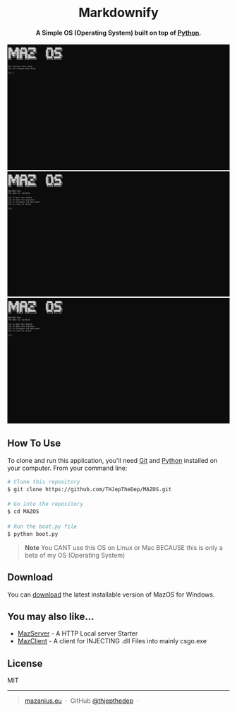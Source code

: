 
<h1 align="center">
  <br>
  <a href="" alt="MAZ OS" width="200"></a>
  <br>
  Markdownify
  <br>
</h1>

<h4 align="center">A Simple OS (Operating System) built on top of <a href="https://www.python.org" target="_blank">Python</a>.</h4>

<p align="center">
    <img src="https://github.com/THJepTheDep/MAZOS/blob/main/Pictures/OS%20MAZ%20BOOT.png"
         alt="www.mazanius.eu">
  </a>
      <img src="https://github.com/THJepTheDep/MAZOS/blob/main/Pictures/Screenshot%202023-01-20%20235344.png">
  </a>
  <a href="https://www.paypal.me/starsstudiospay">
    <img src="https://github.com/THJepTheDep/MAZOS/blob/main/Pictures/Screenshot%202023-01-20%20235344.png">
  </a>
</p>

## How To Use

To clone and run this application, you'll need [Git](https://git-scm.com) and [Python](https://www.python.org/downloads/) installed on your computer. From your command line:

```bash
# Clone this repository
$ git clone https://github.com/THJepTheDep/MAZOS.git

# Go into the repository
$ cd MAZOS

# Run the boot.py file
$ python boot.py

```

> **Note**
> You CANT use this OS on Linux or Mac BECAUSE this is only a beta of my OS (Operating System)


## Download

You can [download](https://github.com/THJepTheDep/MAZOS/archive/refs/tags/OS.zip) the latest installable version of MazOS for Windows.

## You may also like...

- [MazServer](https://github.com/THJepTheDep/MazServer) - A HTTP Local server Starter
- [MazClient](https://github.com/THJepTheDep/MazClient) - A client for INJECTING .dll Files into mainly csgo.exe

## License

MIT

---

> [mazanius.eu](https://www.mazanius.eu) &nbsp;&middot;&nbsp;
> GitHub [@thjepthedep](https://github.com/THJepTheDep) &nbsp;&middot;&nbsp;

